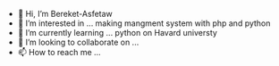 - 👋 Hi, I’m Bereket-Asfetaw
- 👀 I’m interested in ... making mangment system with php and python
- 🌱 I’m currently learning ... python on Havard universty
- 💞️ I’m looking to collaborate on ...
- 📫 How to reach me ...

<!---
Bereket-Asfetaw/Bereket-Asfetaw is a ✨ special ✨ repository because its `README.md` (this file) appears on your GitHub profile.
You can click the Preview link to take a look at your changes.
--->

